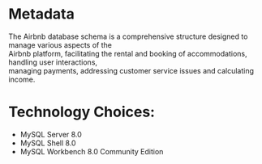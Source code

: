 # Metadata

The Airbnb database schema is a comprehensive structure designed to manage various aspects of the <br> Airbnb platform, facilitating the rental and booking of accommodations, handling user interactions, <br> managing payments, addressing customer service issues and calculating income.

# Technology Choices:

 - MySQL Server 8.0 
 - MySQL Shell 8.0 
 - MySQL Workbench 8.0 Community Edition 
